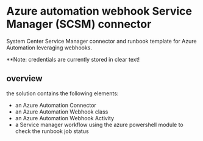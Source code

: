# Azure automation webhook Service Manager (SCSM) connector
System Center Service Manager connector and runbook template for Azure Automation leveraging webhooks.

**Note: credentials are currently stored in clear text!

## overview
the solution contains the following elements:
* an Azure Automation Connector
* an Azure Automation Webhook class
* an Azure Automation Webhook Activity
* a Service manager workflow using the azure powershell module to check the runbook job status 

